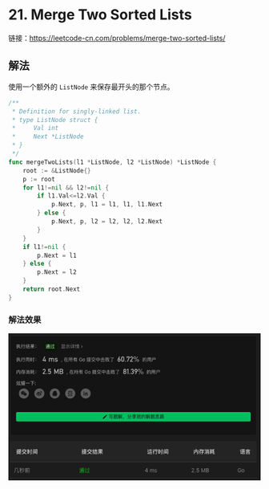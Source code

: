 # 21. Merge Two Sorted Lists

链接：https://leetcode-cn.com/problems/merge-two-sorted-lists/

## 解法

使用一个额外的 `ListNode` 来保存最开头的那个节点。

```go
/**
 * Definition for singly-linked list.
 * type ListNode struct {
 *     Val int
 *     Next *ListNode
 * }
 */
func mergeTwoLists(l1 *ListNode, l2 *ListNode) *ListNode {
    root := &ListNode{}
    p := root
    for l1!=nil && l2!=nil {
        if l1.Val<=l2.Val {
            p.Next, p, l1 = l1, l1, l1.Next
        } else {
            p.Next, p, l2 = l2, l2, l2.Next
        }
    }
    if l1!=nil {
        p.Next = l1
    } else {
        p.Next = l2
    }
    return root.Next
}
```

### 解法效果

![21_merge_two_sorted_lists](./img/21_merge_two_sorted_lists.png)